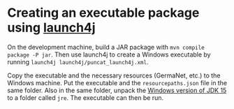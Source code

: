 # Creating an executable package using [launch4j](http://launch4j.sourceforge.net/)

On the development machine, build a JAR package with `mvn compile
package -P jar`.  Then use launch4j to create a Windows executable by
running `launch4j launch4j/puncat_launch4j.xml`.

Copy the executable and the necessary resources (GermaNet, etc.) to
the Windows machine.  Put the executable and the `resourcepaths.json`
file in the same folder.  Also in the same folder, unpack the [Windows
version of JDK 15](https://jdk.java.net/15/) to a folder called `jre`.
The executable can then be run.
